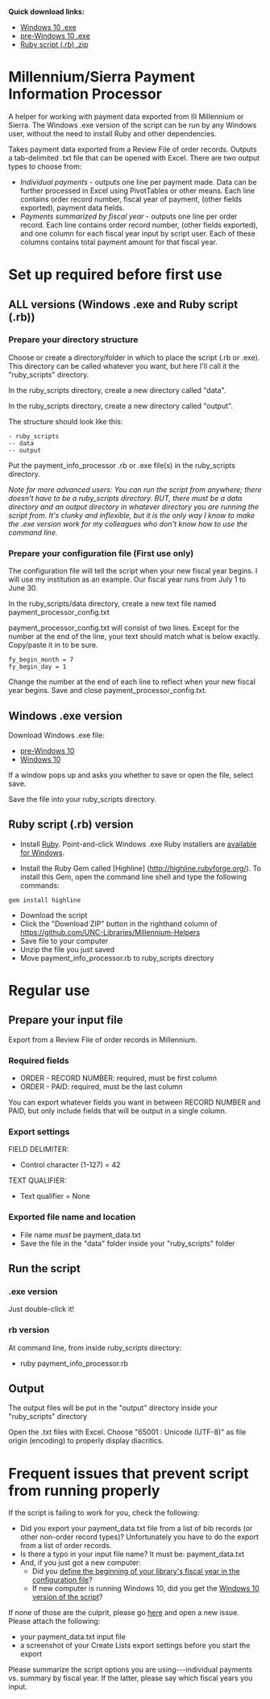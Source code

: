 **Quick download links:** 
- [Windows 10 .exe](http://infomuse.net/millennium-helpers/payment_info_processor_win10.exe) 
- [pre-Windows 10 .exe](http://infomuse.net/millennium-helpers/payment_info_processor.exe) 
- [Ruby script (.rb) .zip](https://github.com/UNC-Libraries/Millennium-Helpers/archive/master.zip)

# Millennium/Sierra Payment Information Processor
A helper for working with payment data exported from III Millennium or Sierra. The Windows .exe version of the script can be run by any Windows user, without the need to install Ruby and other dependencies. 

Takes payment data exported from a Review File of order records. Outputs a tab-delimited .txt file that can be opened with Excel. There are two output types to choose from: 
- *Individual payments* - outputs one line per payment made. Data can be further processed in Excel using PivotTables or other means. Each line contains order record number, fiscal year of payment, (other fields exported), payment data fields.
- *Payments summarized by fiscal year* - outputs one line per order record. Each line contains order record number, (other fields exported), and one column for each fiscal year input by script user. Each of these columns contains total payment amount for that fiscal year.

# Set up required before first use
## ALL versions (Windows .exe and Ruby script (.rb))
### Prepare your directory structure
Choose or create a directory/folder in which to place the script (.rb or .exe). This directory can be called whatever you want, but here I'll call it the "ruby_scripts" directory. 

In the ruby_scripts directory, create a new directory called "data". 

In the ruby_scripts directory, create a new directory called "output". 

The structure should look like this: 

```
- ruby_scripts
-- data
-- output
```

Put the payment_info_processor .rb or .exe file(s) in the ruby_scripts directory.

<i>Note for more advanced users: You can run the script from anywhere; there doesn't have to be a ruby_scripts directory. BUT, there must be a data directory and an output directory in whatever directory you are running the script from. It's clunky and inflexible, but it is the only way I know to make the .exe version work for my colleagues who don't know how to use the command line.</i>

### Prepare your configuration file (First use only)
The configuration file will tell the script when your new fiscal year begins. I will use my institution as an example. Our fiscal year runs from July 1 to June 30.

In the ruby_scripts/data directory, create a new text file named payment_processor_config.txt

payment_processor_config.txt will consist of two lines. Except for the number at the end of the line, your text should match what is below exactly. Copy/paste it in to be sure.

```
fy_begin_month = 7
fy_begin_day = 1
```

Change the number at the end of each line to reflect when your new fiscal year begins. Save and close payment_processor_config.txt.

## Windows .exe version
Download Windows .exe file: 
- [pre-Windows 10](http://infomuse.net/millennium-helpers/payment_info_processor.exe)
- [Windows 10](http://infomuse.net/millennium-helpers/payment_info_processor_win10.exe)

If a window pops up and asks you whether to save or open the file, select save. 

Save the file into your ruby_scripts directory.

## Ruby script (.rb) version
- Install [Ruby](http://www.ruby-lang.org/en/). Point-and-click Windows .exe Ruby installers are [available for Windows](http://rubyinstaller.org/).

- Install the Ruby Gem called [Highline] (http://highline.rubyforge.org/). To install this Gem, open the command line shell and type the following commands: 

```
gem install highline
```

- Download the script
 - Click the "Download ZIP" button in the righthand column of https://github.com/UNC-Libraries/Millennium-Helpers
 - Save file to your computer
 - Unzip the file you just saved
 - Move payment_info_processor.rb to ruby_scripts directory


# Regular use
## Prepare your input file
Export from a Review File of order records in Millennium. 

### Required fields
- ORDER - RECORD NUMBER: required, must be first column
- ORDER - PAID: required, must be the last column

You can export whatever fields you want in between RECORD NUMBER and PAID, but only include fields that will be output in a single column.

### Export settings
FIELD DELIMITER:
- Control character (1-127) = 42

TEXT QUALIFIER:
- Text qualifier = None

### Exported file name and location
- File name *must* be payment_data.txt
- Save the file in the "data" folder inside your "ruby_scripts" folder


## Run the script
### .exe version
Just double-click it!

### rb version
At command line, from inside ruby_scripts directory: 
- ruby payment_info_processor.rb

## Output
The output files will be put in the "output" directory inside your "ruby_scripts" directory

Open the .txt files with Excel. Choose "65001 : Unicode (UTF-8)" as file origin (encoding) to properly display diacritics.


# Frequent issues that prevent script from running properly
If the script is failing to work for you, check the following: 

- Did you export your payment_data.txt file from a list of bib records (or other non-order record types)? Unfortunately you have to do the export from a list of order records. 
- Is there a typo in your input file name? It must be: payment_data.txt
- And, if you just got a new computer: 
  - Did you [define the beginning of your library's fiscal year in the configuration file](https://github.com/UNC-Libraries/III-ILS-Helpers#prepare-your-configuration-file-first-use-only)?
  - If new computer is running Windows 10, did you get the [Windows 10 version of the script](http://infomuse.net/millennium-helpers/payment_info_processor_win10.exe)?
  
If none of those are the culprit, please go [here](https://github.com/UNC-Libraries/III-ILS-Helpers/issues) and open a new issue. Please attach the following: 
- your payment_data.txt input file
- a screenshot of your Create Lists export settings before you start the export

Please summarize the script options you are using---individual payments vs. summary by fiscal year. If the latter, please say which fiscal years you input. 

